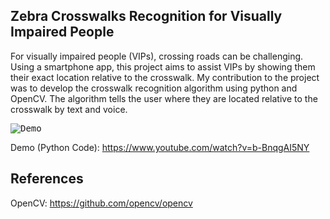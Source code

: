## Zebra Crosswalks Recognition for Visually Impaired People

For visually impaired people (VIPs), crossing roads can be challenging.
Using a smartphone app, this project aims to assist VIPs by showing them their exact location relative to the crosswalk.
My contribution to the project was to develop the crosswalk recognition algorithm using python and OpenCV.
The algorithm tells the user where they are located relative to the crosswalk by text and voice.

<kbd>![Demo](https://github.com/nis1/Crosswalk-Recognition/blob/master/static/demo.png)</kbd>

Demo (Python Code):
https://www.youtube.com/watch?v=b-BnqgAI5NY

## References

OpenCV:
https://github.com/opencv/opencv
